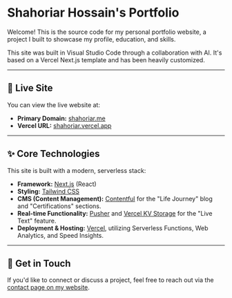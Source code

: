# Shahoriar Hossain's Portfolio

Welcome! This is the source code for my personal portfolio website, a project I built to showcase my profile, education, and skills.

This site was built in Visual Studio Code through a collaboration with AI. It's based on a Vercel Next.js template and has been heavily customized.

---

## 🚀 Live Site

You can view the live website at:

- **Primary Domain:** [shahoriar.me](https://shahoriar.me)
- **Vercel URL:** [shahoriar.vercel.app](https://shahoriar.vercel.app)

---

## ✨ Core Technologies

This site is built with a modern, serverless stack:

- **Framework:** [Next.js](https://nextjs.org/) (React)
- **Styling:** [Tailwind CSS](https://tailwindcss.com/)
- **CMS (Content Management):** [Contentful](https://www.contentful.com/) for the "Life Journey" blog and "Certifications" sections.
- **Real-time Functionality:** [Pusher](https://pusher.com/) and [Vercel KV Storage](https://vercel.com/storage/kv) for the "Live Text" feature.
- **Deployment & Hosting:** [Vercel](https://vercel.com/), utilizing Serverless Functions, Web Analytics, and Speed Insights.

---

## 💬 Get in Touch

If you'd like to connect or discuss a project, feel free to reach out via the [contact page on my website](https://shahoriar.me/contact).